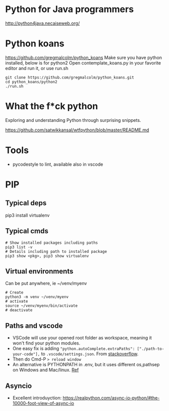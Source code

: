 # Python for Java programmers
http://python4java.necaiseweb.org/

# Python koans
https://github.com/gregmalcolm/python_koans
Make sure you have python installed, below is for python2
Open contemplate_koans.py in your favorite editor and run it, or use run.sh

    git clone https://github.com/gregmalcolm/python_koans.git
    cd python_koans/python2
    ./run.sh

# What the f*ck python
Exploring and understanding Python through surprising snippets.

https://github.com/satwikkansal/wtfpython/blob/master/README.md

# Tools
- pycodestyle <files> to lint, available also in vscode

# PIP
## Typical deps
pip3 install virtualenv

## Typical cmds

    # Show installed packages including paths
    pip3 list -v
    # Details including path to installed package
    pip3 show <pkg>, pip3 show virtualenv 

## Virtual environments
Can be put anywhere, ie ~/venv/myenv

    # Create
    python3 -m venv ~/venv/myenv
    # activate
    source ~/venv/myenv/bin/activate
    # deactivate

## Paths and vscode
- VSCode will use your opened root folder as workspace, meaning it won't find your python modules.
- One easy fix is adding ```"python.autoComplete.extraPaths": ["./path-to-your-code"],``` to ```.vscode/settings.json```. From [stackoverflow](https://stackoverflow.com/questions/53939751/pylint-unresolved-import-error-in-visual-studio-code).
- Then do Cmd-P ```> reload window```
- An alternative is PYTHONPATH in .env, but it uses different os,pathsep on Windows and Mac/linux. [Ref](https://code.visualstudio.com/docs/python/environments#_use-of-the-pythonpath-variable)

## Asyncio

- Excellent introduyction: https://realpython.com/async-io-python/#the-10000-foot-view-of-async-io
